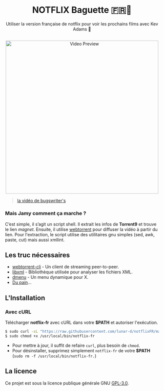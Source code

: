 <h1 align="center">NOTFLIX Baguette 🇫🇷🥖</h1>
<p align="center">Utiliser la version française de notflix pour voir les prochains films avec Kev Adams 🍷</p>

##
<p align="center">
<img src="./preview.gif" alt="Video Preview" width="500px">
</p>

> [la vidéo de bugswriter's](https://youtu.be/RFJCL9C46Mc)

### Mais Jamy comment ça marche ?

C’est simple, il s’agit un script shell. Il extrait les infos de **Torrent9** et trouve le lien *magnet*.
Ensuite, il utilise [webtorrent](https://webtorrent.io/) pour diffuser la vidéo à partir du lien.
Pour l'extraction, le script utilise des utilitaires gnu simples (sed, awk, paste, cut) mais aussi xmllint.

## Les truc nécessaires

* [webtorrent-cli](https://webtorrent.io) - Un client de streaming peer-to-peer.
* [libxml](http://www.xmlsoft.org) - Bibliothèque utilisée pour analyser les fichiers XML.
* [dmenu](https://tools.suckless.org/dmenu/) - Un menu dynamique pour X.
* [Du pain](https://youtu.be/biRzNHnvoC0?t=22)...

## L'Installation

### Avec cURL
Télécharger **notflix-fr** avec cURL dans votre **$PATH** et autoriser l'exécution.

```sh
$ sudo curl -sL "https://raw.githubusercontent.com/lunar-d/notflixFR/master/notflix" -o /usr/local/bin/notflix-fr
$ sudo chmod +x /usr/local/bin/notflix-fr
```
- Pour mettre à jour, il suffit de refaire `curl`, plus besoin de `chmod`.
- Pour désinstaller, supprimez simplement `notflix-fr` de votre **$PATH** (`sudo rm -f /usr/local/bin/notflix-fr.`)

## La licence
Ce projet est sous la licence publique générale GNU [GPL-3.0](http://www.gnu.org/licenses/gpl-3.0.txt).

